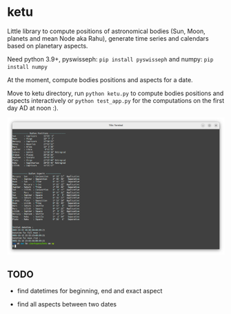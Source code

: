 # ketu

Little library to compute positions of astronomical bodies (Sun, Moon, planets
and mean Node aka Rahu), generate time series and calendars based on planetary
aspects.

Need python 3.9+, pyswisseph: `pip install pyswisseph` and numpy: `pip install
numpy`

At the moment, compute bodies positions and aspects for a date.

Move to ketu directory, run `python ketu.py`  to compute bodies positions and 
aspects interactively or `python test_app.py` for the computations on the 
first day AD at noon :).

![Terminal screen](res/ketu.png)

## TODO

+ find datetimes for beginning, end and exact aspect
  
+ find all aspects between two dates

